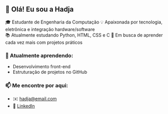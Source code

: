 ## 👋 Olá! Eu sou a Hadja

🎓 Estudante de Engenharia da Computação
💡 Apaixonada por tecnologia, eletrônica e integração hardware/software  
📚 Atualmente estudando Python, HTML, CSS e C
🔧 Em busca de aprender cada vez mais com projetos práticos


### 🌱 Atualmente aprendendo:

- Desenvolvimento front-end
- Estruturação de projetos no GitHub

  
### 📫 Me encontre por aqui:
- ✉️ hadja@email.com
- 💼 [LinkedIn](www.linkedin.com/in/sarah-hadja-121741303)
